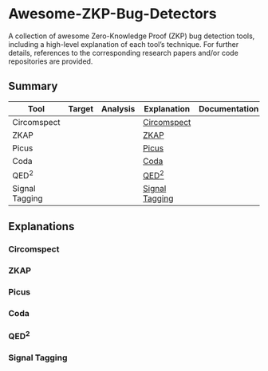 # Awesome-ZKP-Bug-Detectors
A collection of awesome Zero-Knowledge Proof (ZKP) bug detection tools, including a high-level explanation of each tool’s technique. For further details, references to the corresponding research papers and/or code repositories are provided.

## Summary

| Tool             | Target   | Analysis   | Explanation                          | Documentation     | Code     |
|------------------|----------|------------|--------------------------------------|-------------------|----------|
| Circomspect      |          |            | [Circomspect](#circomspect)          |                   |          |
| ZKAP             |          |            | [ZKAP](#zkap)                        |                   |          |
| Picus            |          |            | [Picus](#picus)                      |                   |          |
| Coda             |          |            | [Coda](#coda)                        |                   |          |
| QED<sup>2</sup>  |          |            | [QED<sup>2</sup>](#qed2)             |                   |          |
| Signal Tagging   |          |            | [Signal Tagging](#signal-tagging)    |                   |          |




## Explanations

### Circomspect

### ZKAP

### Picus

### Coda

### QED<sup>2</sup>

### Signal Tagging